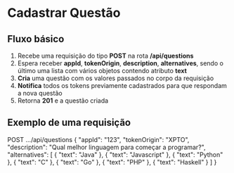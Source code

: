 # Cadastrar Questão

## Fluxo básico

1. Recebe uma requisição do tipo **POST** na rota **/api/questions**
2. Espera receber **appId**, **tokenOrigin**, **description**, **alternatives**, sendo o último uma lista com vários objetos contendo atributo **text**
3. **Cria** uma questão com os valores passados no corpo da requisição
4. **Notifica** todos os tokens previamente cadastrados para que respondam a nova questão
5. Retorna **201** e a questão criada

## Exemplo de uma requisição

POST .../api/questions
{
"appId": "123",
"tokenOrigin": "XPTO",
"description": "Qual melhor linguagem para começar a programar?",
"alternatives": [
{
"text": "Java"
},
{
"text": "Javascript"
},
{
"text": "Python"
},
{
"text": "C"
},
{
"text": "Go"
},
{
"text": "PHP"
},
{
"text": "Haskell"
}
]
}
